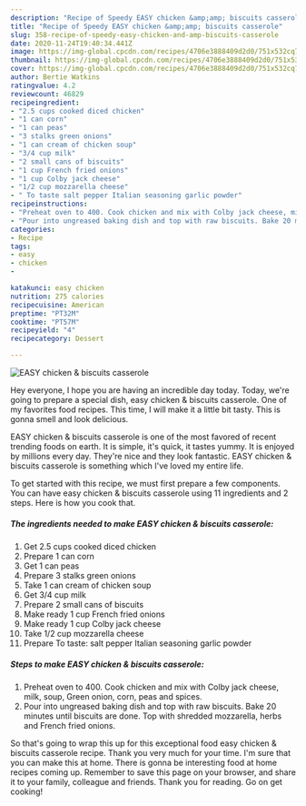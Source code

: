 ```yaml
---
description: "Recipe of Speedy EASY chicken &amp;amp; biscuits casserole"
title: "Recipe of Speedy EASY chicken &amp;amp; biscuits casserole"
slug: 358-recipe-of-speedy-easy-chicken-and-amp-biscuits-casserole
date: 2020-11-24T19:40:34.441Z
image: https://img-global.cpcdn.com/recipes/4706e3888409d2d0/751x532cq70/easy-chicken-biscuits-casserole-recipe-main-photo.jpg
thumbnail: https://img-global.cpcdn.com/recipes/4706e3888409d2d0/751x532cq70/easy-chicken-biscuits-casserole-recipe-main-photo.jpg
cover: https://img-global.cpcdn.com/recipes/4706e3888409d2d0/751x532cq70/easy-chicken-biscuits-casserole-recipe-main-photo.jpg
author: Bertie Watkins
ratingvalue: 4.2
reviewcount: 46829
recipeingredient:
- "2.5 cups cooked diced chicken"
- "1 can corn"
- "1 can peas"
- "3 stalks green onions"
- "1 can cream of chicken soup"
- "3/4 cup milk"
- "2 small cans of biscuits"
- "1 cup French fried onions"
- "1 cup Colby jack cheese"
- "1/2 cup mozzarella cheese"
- " To taste salt pepper Italian seasoning garlic powder"
recipeinstructions:
- "Preheat oven to 400. Cook chicken and mix with Colby jack cheese, milk, soup, Green onion, corn, peas and spices."
- "Pour into ungreased baking dish and top with raw biscuits. Bake 20 minutes until biscuits are done. Top with shredded mozzarella, herbs and French fried onions."
categories:
- Recipe
tags:
- easy
- chicken
- 

katakunci: easy chicken  
nutrition: 275 calories
recipecuisine: American
preptime: "PT32M"
cooktime: "PT57M"
recipeyield: "4"
recipecategory: Dessert

---
```



![EASY chicken &amp; biscuits casserole](https://img-global.cpcdn.com/recipes/4706e3888409d2d0/751x532cq70/easy-chicken-biscuits-casserole-recipe-main-photo.jpg)

Hey everyone, I hope you are having an incredible day today. Today, we're going to prepare a special dish, easy chicken &amp; biscuits casserole. One of my favorites food recipes. This time, I will make it a little bit tasty. This is gonna smell and look delicious.



EASY chicken &amp; biscuits casserole is one of the most favored of recent trending foods on earth. It is simple, it's quick, it tastes yummy. It is enjoyed by millions every day. They're nice and they look fantastic. EASY chicken &amp; biscuits casserole is something which I've loved my entire life.


To get started with this recipe, we must first prepare a few components. You can have easy chicken &amp; biscuits casserole using 11 ingredients and 2 steps. Here is how you cook that.

<!--inarticleads1-->

##### The ingredients needed to make EASY chicken &amp; biscuits casserole:

1. Get 2.5 cups cooked diced chicken
1. Prepare 1 can corn
1. Get 1 can peas
1. Prepare 3 stalks green onions
1. Take 1 can cream of chicken soup
1. Get 3/4 cup milk
1. Prepare 2 small cans of biscuits
1. Make ready 1 cup French fried onions
1. Make ready 1 cup Colby jack cheese
1. Take 1/2 cup mozzarella cheese
1. Prepare  To taste: salt pepper Italian seasoning garlic powder




<!--inarticleads2-->

##### Steps to make EASY chicken &amp; biscuits casserole:

1. Preheat oven to 400. Cook chicken and mix with Colby jack cheese, milk, soup, Green onion, corn, peas and spices.
1. Pour into ungreased baking dish and top with raw biscuits. Bake 20 minutes until biscuits are done. Top with shredded mozzarella, herbs and French fried onions.




So that's going to wrap this up for this exceptional food easy chicken &amp; biscuits casserole recipe. Thank you very much for your time. I'm sure that you can make this at home. There is gonna be interesting food at home recipes coming up. Remember to save this page on your browser, and share it to your family, colleague and friends. Thank you for reading. Go on get cooking!
